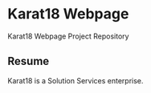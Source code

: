 # Karat18 Webpage

Karat18 Webpage Project Repository

## Resume

Karat18 is a Solution Services enterprise.

